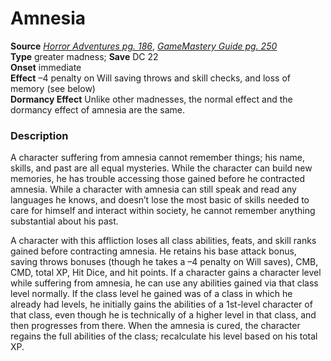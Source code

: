 # Amnesia

**Source** [_Horror Adventures pg. 186_](http://paizo.com/products/btpy9n5a?Pathfinder-Roleplaying-Game-Horror-Adventures), [_GameMastery Guide pg. 250_](http://paizo.com/pathfinderRPG/v5748btpy8ffn)  
**Type** greater madness; **Save** DC 22  
**Onset** immediate  
**Effect** –4 penalty on Will saving throws and skill checks, and loss of memory (see below)  
**Dormancy Effect** Unlike other madnesses, the normal effect and the dormancy effect of amnesia are the same.  

### Description

A character suffering from amnesia cannot remember things; his name, skills, and past are all equal mysteries. While the character can build new memories, he has trouble accessing those gained before he contracted amnesia. While a character with amnesia can still speak and read any languages he knows, and doesn’t lose the most basic of skills needed to care for himself and interact within society, he cannot remember anything substantial about his past.  
  
A character with this affliction loses all class abilities, feats, and skill ranks gained before contracting amnesia. He retains his base attack bonus, saving throws bonuses (though he takes a –4 penalty on Will saves), CMB, CMD, total XP, Hit Dice, and hit points. If a character gains a character level while suffering from amnesia, he can use any abilities gained via that class level normally. If the class level he gained was of a class in which he already had levels, he initially gains the abilities of a 1st-level character of that class, even though he is technically of a higher level in that class, and then progresses from there. When the amnesia is cured, the character regains the full abilities of the class; recalculate his level based on his total XP.